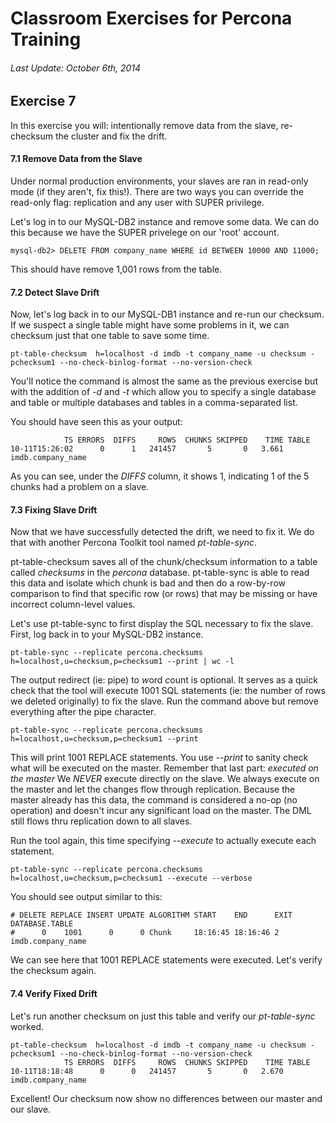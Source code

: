 # Classroom Exercises for Percona Training
###### Last Update: October 6th, 2014

## Exercise 7

In this exercise you will: intentionally remove data from the slave, re-checksum the cluster and fix the drift.

#### 7.1 Remove Data from the Slave

Under normal production environments, your slaves are ran in read-only mode (if they aren't, fix this!). There are two ways you can override the read-only flag: replication and any user with SUPER privilege.

Let's log in to our MySQL-DB2 instance and remove some data. We can do this because we have the SUPER privelege on our 'root' account.

`mysql-db2> DELETE FROM company_name WHERE id BETWEEN 10000 AND 11000;`

This should have remove 1,001 rows from the table.

#### 7.2 Detect Slave Drift

Now, let's log back in to our MySQL-DB1 instance and re-run our checksum. If we suspect a single table might have some problems in it, we can checksum just that one table to save some time.

`pt-table-checksum  h=localhost -d imdb -t company_name -u checksum -pchecksum1 --no-check-binlog-format --no-version-check`

You'll notice the command is almost the same as the previous exercise but with the addition of *-d* and *-t* which allow you to specify a single database and table or multiple databases and tables in a comma-separated list.

You should have seen this as your output:

```
            TS ERRORS  DIFFS     ROWS  CHUNKS SKIPPED    TIME TABLE
10-11T15:26:02      0      1   241457       5       0   3.661 imdb.company_name
```

As you can see, under the *DIFFS* column, it shows 1, indicating 1 of the 5 chunks had a problem on a slave.

#### 7.3 Fixing Slave Drift

Now that we have successfully detected the drift, we need to fix it. We do that with another Percona Toolkit tool named *pt-table-sync*.

pt-table-checksum saves all of the chunk/checksum information to a table called _checksums_ in the _percona_ database. pt-table-sync is able to read this data and isolate which chunk is bad and then do a row-by-row comparison to find that specific row (or rows) that may be missing or have incorrect column-level values.

Let's use pt-table-sync to first display the SQL necessary to fix the slave. First, log back in to your MySQL-DB2 instance.

`pt-table-sync --replicate percona.checksums h=localhost,u=checksum,p=checksum1 --print | wc -l`

The output redirect (ie: pipe) to *w*ord *c*ount is optional. It serves as a quick check that the tool will execute 1001 SQL statements (ie: the number of rows we deleted originally) to fix the slave. Run the command above but remove everything after the pipe character.

`pt-table-sync --replicate percona.checksums h=localhost,u=checksum,p=checksum1 --print`

This will print 1001 REPLACE statements. You use _--print_ to sanity check what will be executed on the master. Remember that last part: _executed on the master_
We _NEVER_ execute directly on the slave. We always execute on the master and let the changes flow through replication. Because the master already has this data, the command is considered a no-op (no operation) and doesn't incur any significant load on the master. The DML still flows thru replication down to all slaves.

Run the tool again, this time specifying _--execute_ to actually execute each statement.

`pt-table-sync --replicate percona.checksums h=localhost,u=checksum,p=checksum1 --execute --verbose`

You should see output similar to this:

```
# DELETE REPLACE INSERT UPDATE ALGORITHM START    END      EXIT DATABASE.TABLE
#      0    1001      0      0 Chunk     18:16:45 18:16:46 2    imdb.company_name
```

We can see here that 1001 REPLACE statements were executed. Let's verify the checksum again.

#### 7.4 Verify Fixed Drift

Let's run another checksum on just this table and verify our _pt-table-sync_ worked.

```
pt-table-checksum  h=localhost -d imdb -t company_name -u checksum -pchecksum1 --no-check-binlog-format --no-version-check
            TS ERRORS  DIFFS     ROWS  CHUNKS SKIPPED    TIME TABLE
10-11T18:18:48      0      0   241457       5       0   2.670 imdb.company_name
```

Excellent! Our checksum now show no differences between our master and our slave.
